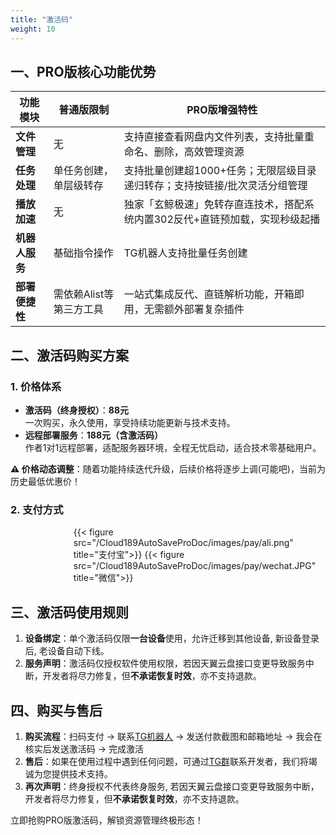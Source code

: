 ```yaml
---
title: "激活码"
weight: 10
---
```



## 一、PRO版核心功能优势
| 功能模块       | 普通版限制                | PRO版增强特性                                                                 |
|----------------|---------------------------|-----------------------------------------------------------------------------|
| **文件管理**   | 无                        | 支持直接查看网盘内文件列表，支持批量重命名、删除，高效管理资源         |
| **任务处理**   | 单任务创建，单层级转存    | 支持批量创建超1000+任务；无限层级目录递归转存；支持按链接/批次灵活分组管理  |
| **播放加速**   | 无                        | 独家「玄鲸极速」免转存直连技术，搭配系统内置302反代+直链预加载，实现秒级起播 |
| **机器人服务** | 基础指令操作              | TG机器人支持批量任务创建               |
| **部署便捷性** | 需依赖Alist等第三方工具   | 一站式集成反代、直链解析功能，开箱即用，无需额外部署复杂插件               |

## 二、激活码购买方案
### 1. 价格体系
- **激活码（终身授权）**：**88元**  
  一次购买，永久使用，享受持续功能更新与技术支持。
- **远程部署服务**：**188元（含激活码）**  
  作者1对1远程部署，适配服务器环境，全程无忧启动，适合技术零基础用户。

**⚠️ 价格动态调整**：随着功能持续迭代升级，后续价格将逐步上调(可能吧)，当前为历史最低优惠价！

### 2. 支付方式

<div style="display:flex; width:60%; margin: 0 auto">
{{< figure src="/Cloud189AutoSaveProDoc/images/pay/ali.png" title="支付宝">}}
{{< figure src="/Cloud189AutoSaveProDoc/images/pay/wechat.JPG" title="微信">}}
</div>


## 三、激活码使用规则
1. **设备绑定**：单个激活码仅限**一台设备**使用，允许迁移到其他设备, 新设备登录后, 老设备自动下线。  
2. **服务声明**：激活码仅授权软件使用权限，若因天翼云盘接口变更导致服务中断，开发者将尽力修复，但**不承诺恢复时效**，亦不支持退款。

## 四、购买与售后
1. **购买流程**：扫码支付 → 联系[TG机器人](https://t.me/cls_license_bot) → 发送付款截图和邮箱地址 → 我会在核实后发送激活码 → 完成激活  
2. **售后**：如果在使用过程中遇到任何问题，可通过[TG群](https://t.me/cloud189_auto_save3)联系开发者，我们将竭诚为您提供技术支持。
3. **再次声明**：终身授权不代表终身服务, 若因天翼云盘接口变更导致服务中断，开发者将尽力修复，但**不承诺恢复时效**，亦不支持退款。

立即抢购PRO版激活码，解锁资源管理终极形态！
